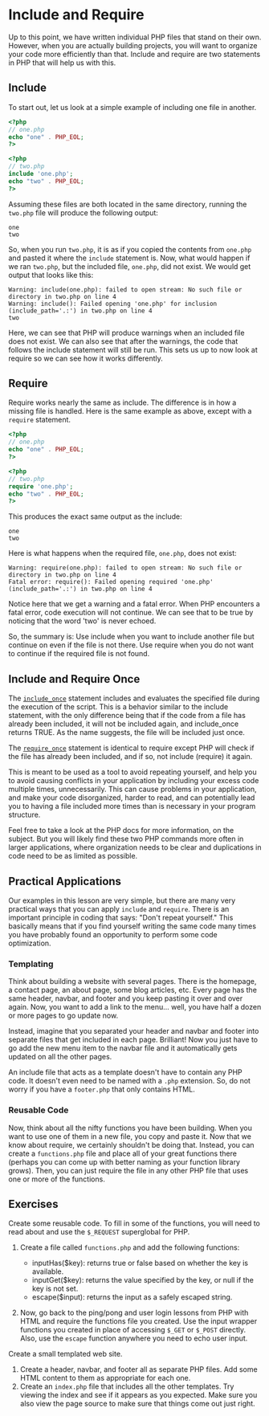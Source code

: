 # Include and Require

Up to this point, we have written individual PHP files that stand on their own. However, when you are actually building projects, you will want to organize your code more efficiently than that. Include and require are two statements in PHP that will help us with this.

## Include

To start out, let us look at a simple example of including one file in another.

```php
<?php
// one.php
echo "one" . PHP_EOL;
?>
```

```php
<?php
// two.php
include 'one.php';
echo "two" . PHP_EOL;
?>
```

Assuming these files are both located in the same directory, running the `two.php` file will produce the following output:

    one
    two

So, when you run `two.php`, it is as if you copied the contents from `one.php` and pasted it where the `include` statement is. Now, what would happen if we ran `two.php`, but the included file, `one.php`, did not exist. We would get output that looks like this:

    Warning: include(one.php): failed to open stream: No such file or directory in two.php on line 4
    Warning: include(): Failed opening 'one.php' for inclusion (include_path='.:') in two.php on line 4
    two

Here, we can see that PHP will produce warnings when an included file does not exist. We can also see that after the warnings, the code that follows the include statement will still be run. This sets us up to now look at require so we can see how it works differently.

## Require

Require works nearly the same as include. The difference is in how a missing file is handled. Here is the same example as above, except with a `require` statement.

```php
<?php
// one.php
echo "one" . PHP_EOL;
?>
```

```php
<?php
// two.php
require 'one.php';
echo "two" . PHP_EOL;
?>
```

This produces the exact same output as the include:

    one
    two

Here is what happens when the required file, `one.php`, does not exist:

    Warning: require(one.php): failed to open stream: No such file or directory in two.php on line 4
    Fatal error: require(): Failed opening required 'one.php' (include_path='.:') in two.php on line 4

Notice here that we get a warning and a fatal error. When PHP encounters a fatal error, code execution will not continue. We can see that to be true by noticing that the word 'two' is never echoed.

So, the summary is: Use include when you want to include another file but continue on even if the file is not there. Use require when you do not want to continue if the required file is not found.

## Include and Require Once

The [`include_once`](http://php.net/manual/en/function.include-once.php) statement includes and evaluates the specified file during the execution of the script. This is a behavior similar to the include statement, with the only difference being that if the code from a file has already been included, it will not be included again, and include_once returns TRUE. As the name suggests, the file will be included just once.

The [`require_once`](http://php.net/manual/en/function.require-once.php) statement is identical to require except PHP will check if the file has already been included, and if so, not include (require) it again.

This is meant to be used as a tool to avoid repeating yourself, and help you to avoid causing conflicts in your application by including your excess code multiple times, unnecessarily. This can cause problems in your application, and make your code disorganized, harder to read, and can potentially lead you to having a file included more times than is necessary in your program structure.

Feel free to take a look at the PHP docs for more information, on the subject. But you will likely find these two PHP commands more often in larger applications, where organization needs to be clear and duplications in code need to be as limited as possible.

## Practical Applications

Our examples in this lesson are very simple, but there are many very practical ways that you can apply `include` and `require`. There is an important principle in coding that says: "Don't repeat yourself." This basically means that if you find yourself writing the same code many times you have probably found an opportunity to perform some code optimization.

### Templating

Think about building a website with several pages. There is the homepage, a contact page, an about page, some blog articles, etc. Every page has the same header, navbar, and footer and you keep pasting it over and over again. Now, you want to add a link to the menu... well, you have half a dozen or more pages to go update now.

Instead, imagine that you separated your header and navbar and footer into separate files that get included in each page. Brilliant! Now you just have to go add the new menu item to the navbar file and it automatically gets updated on all the other pages.

An include file that acts as a template doesn't have to contain any PHP code. It doesn't even need to be named with a `.php` extension. So, do not worry if you have a `footer.php` that only contains HTML.

### Reusable Code

Now, think about all the nifty functions you have been building. When you want to use one of them in a new file, you copy and paste it. Now that we know about require, we certainly shouldn't be doing that. Instead, you can create a `functions.php` file and place all of your great functions there (perhaps you can come up with better naming as your function library grows). Then, you can just require the file in any other PHP file that uses one or more of the functions.

## Exercises

Create some reusable code. To fill in some of the functions, you will need to read about and use the `$_REQUEST` superglobal for PHP.

1. Create a file called `functions.php` and add the following functions:
    - inputHas($key): returns true or false based on whether the key is available.
    - inputGet($key): returns the value specified by the key, or null if the key is not set.
    - escape($input): returns the input as a safely escaped string.

1. Now, go back to the ping/pong and user login lessons from PHP with HTML and require the functions file you created. Use the input wrapper functions you created in place of accessing `$_GET` or `$_POST` directly. Also, use the `escape` function anywhere you need to echo user input.

Create a small templated web site.

1. Create a header, navbar, and footer all as separate PHP files. Add some HTML content to them as appropriate for each one.
1. Create an `index.php` file that includes all the other templates. Try viewing the index and see if it appears as you expected. Make sure you also view the page source to make sure that things come out just right.
